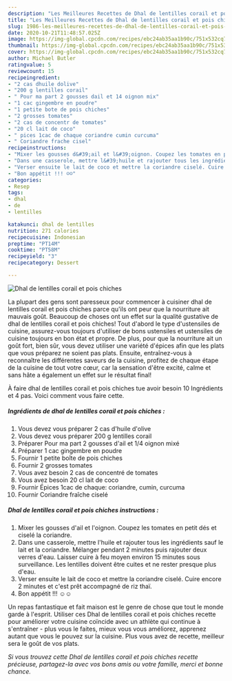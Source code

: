 ```yaml
---
description: "Les Meilleures Recettes de Dhal de lentilles corail et pois chiches"
title: "Les Meilleures Recettes de Dhal de lentilles corail et pois chiches"
slug: 1986-les-meilleures-recettes-de-dhal-de-lentilles-corail-et-pois-chiches
date: 2020-10-21T11:48:57.025Z
image: https://img-global.cpcdn.com/recipes/ebc24ab35aa1b90c/751x532cq70/dhal-de-lentilles-corail-et-pois-chiches-photo-principale-de-la-recette.jpg
thumbnail: https://img-global.cpcdn.com/recipes/ebc24ab35aa1b90c/751x532cq70/dhal-de-lentilles-corail-et-pois-chiches-photo-principale-de-la-recette.jpg
cover: https://img-global.cpcdn.com/recipes/ebc24ab35aa1b90c/751x532cq70/dhal-de-lentilles-corail-et-pois-chiches-photo-principale-de-la-recette.jpg
author: Michael Butler
ratingvalue: 5
reviewcount: 15
recipeingredient:
- "2 cas dhuile dolive"
- "200 g lentilles corail"
- " Pour ma part 2 gousses dail et 14 oignon mix"
- "1 cac gingembre en poudre"
- "1 petite bote de pois chiches"
- "2 grosses tomates"
- "2 cas de concentr de tomates"
- "20 cl lait de coco"
- " pices 1cac de chaque coriandre cumin curcuma"
- " Coriandre frache cisel"
recipeinstructions:
- "Mixer les gousses d&#39;ail et l&#39;oignon. Coupez les tomates en petit dés et ciselé la coriandre."
- "Dans une casserole, mettre l&#39;huile et rajouter tous les ingrédients sauf le lait et la coriandre. Mélanger pendant 2 minutes puis rajouter deux verres d&#39;eau. Laisser cuire à feu moyen environ 15 minutes sous surveillance. Les lentilles doivent être cuites et ne rester presque plus d&#39;eau."
- "Verser ensuite le lait de coco et mettre la coriandre ciselé. Cuire encore 2 minutes et c&#39;est prêt accompagné de riz thaï."
- "Bon appétit !!! ☺☺"
categories:
- Resep
tags:
- dhal
- de
- lentilles

katakunci: dhal de lentilles 
nutrition: 271 calories
recipecuisine: Indonesian
preptime: "PT14M"
cooktime: "PT58M"
recipeyield: "3"
recipecategory: Dessert

---
```



![Dhal de lentilles corail et pois chiches](https://img-global.cpcdn.com/recipes/ebc24ab35aa1b90c/751x532cq70/dhal-de-lentilles-corail-et-pois-chiches-photo-principale-de-la-recette.jpg)

La plupart des gens sont paresseux pour commencer à cuisiner dhal de lentilles corail et pois chiches parce qu'ils ont peur que la nourriture ait mauvais goût. Beaucoup de choses ont un effet sur la qualité gustative de dhal de lentilles corail et pois chiches! Tout d'abord le type d'ustensiles de cuisine, assurez-vous toujours d'utiliser de bons ustensiles et ustensiles de cuisine toujours en bon état et propre. De plus, pour que la nourriture ait un goût fort, bien sûr, vous devez utiliser une variété d'épices afin que les plats que vous préparez ne soient pas plats. Ensuite, entraînez-vous à reconnaître les différentes saveurs de la cuisine, profitez de chaque étape de la cuisine de tout votre cœur, car la sensation d'être excité, calme et sans hâte a également un effet sur le résultat final!

<!--inarticleads1-->

À faire dhal de lentilles corail et pois chiches tue avoir besoin 10 Ingrédients et 4 pas. Voici comment vous faire cette.

##### Ingrédients de dhal de lentilles corail et pois chiches :

1. Vous devez vous préparer 2 cas d&#39;huile d&#39;olive
1. Vous devez vous préparer 200 g lentilles corail
1. Préparer  Pour ma part 2 gousses d&#39;ail et 1/4 oignon mixé
1. Préparer 1 cac gingembre en poudre
1. Fournir 1 petite boîte de pois chiches
1. Fournir 2 grosses tomates
1. Vous avez besoin 2 cas de concentré de tomates
1. Vous avez besoin 20 cl lait de coco
1. Fournir  Épices 1cac de chaque: coriandre, cumin, curcuma
1. Fournir  Coriandre fraîche ciselé




<!--inarticleads2-->

##### Dhal de lentilles corail et pois chiches instructions :

1. Mixer les gousses d&#39;ail et l&#39;oignon. Coupez les tomates en petit dés et ciselé la coriandre.
1. Dans une casserole, mettre l&#39;huile et rajouter tous les ingrédients sauf le lait et la coriandre. Mélanger pendant 2 minutes puis rajouter deux verres d&#39;eau. Laisser cuire à feu moyen environ 15 minutes sous surveillance. Les lentilles doivent être cuites et ne rester presque plus d&#39;eau.
1. Verser ensuite le lait de coco et mettre la coriandre ciselé. Cuire encore 2 minutes et c&#39;est prêt accompagné de riz thaï.
1. Bon appétit !!! ☺☺




<!--inarticleads1-->

<p>
Un repas fantastique et fait maison est le genre de chose que tout le monde garde à l'esprit. Utiliser ces Dhal de lentilles corail et pois chiches recette pour améliorer votre cuisine coïncide avec un athlète qui continue à s'entraîner - plus vous le faites, mieux vous vous améliorez, apprenez autant que vous le pouvez sur la cuisine. Plus vous avez de recette, meilleur sera le goût de vos plats.
</p>

<p>
<i>Si vous trouvez cette Dhal de lentilles corail et pois chiches recette précieuse, partagez-la avec vos bons amis ou votre famille, merci et bonne chance.</i>
</p>
